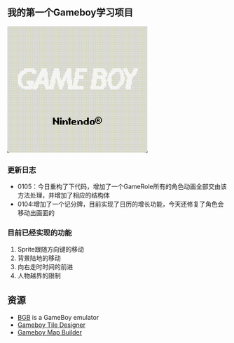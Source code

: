 ## 我的第一个Gameboy学习项目

![IMG_2228.TRIM.gif](assets/IMG_2228.TRIM.gif)

### 更新日志

* 0105：今日重构了下代码，增加了一个GameRole所有的角色动画全部交由该方法处理，并增加了相应的结构体
* 0104:增加了一个记分牌，目前实现了日历的增长功能，今天还修复了角色会移动出画面的

### 目前已经实现的功能
1. Sprite跟随方向键的移动
2. 背景陆地的移动
3. 向右走时时间的前进
4. 人物越界的限制


## 资源

* [BGB](http://bgb.bircd.org/) is a GameBoy emulator
* [Gameboy Tile Designer](http://www.devrs.com/gb/hmgd/gbtd.html)
* [Gameboy Map Builder](http://www.devrs.com/gb/hmgd/gbmb.html)